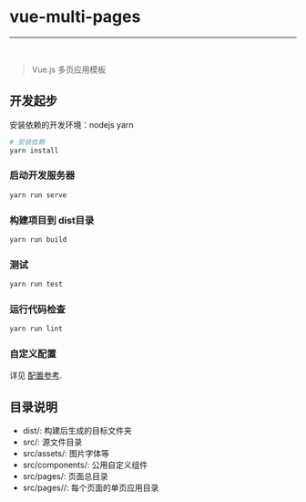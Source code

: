 # vue-multi-pages

------

<img src="https://img.shields.io/badge/Vue.js-v2-green.svg" alt=""> <img src="https://img.shields.io/badge/VueCli-3.8.4-blue.svg" alt="">
> Vue.js 多页应用模板

## 开发起步

安装依赖的开发环境：nodejs yarn

``` bash
# 安装依赖
yarn install
```

### 启动开发服务器
``` bash
yarn run serve
```

### 构建项目到 dist目录
``` bash
yarn run build
```

### 测试
``` bash
yarn run test
```

### 运行代码检查
``` bash
yarn run lint
```

### 自定义配置
详见 [配置参考](https://cli.vuejs.org/zh/config/).


## 目录说明
* dist/: 构建后生成的目标文件夹
* src/: 源文件目录
* src/assets/: 图片字体等
* src/components/: 公用自定义组件
* src/pages/: 页面总目录
* src/pages/<Page Name>/: 每个页面的单页应用目录
